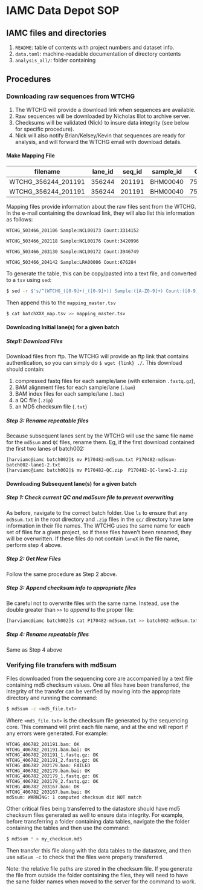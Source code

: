 # IAMC Data Depot SOP

## IAMC files and directories
1. `README`: table of contents with project numbers and dataset info.
2. `data.toml`: machine-readable documentation of directory contents
1. `analysis_all/`: folder containing

## Procedures

### Downloading raw sequences from WTCHG

1. The WTCHG will provide a download link when sequences are available.
2. Raw sequences will be downloaded by Nicholas Illot to archive server.
3. Checksums will be validated (Nick) to insure data integrity (see below for specific procedure).
4. Nick will also notify Brian/Kelsey/Kevin that sequences are ready for analysis,
  and will forward the WTCHG email with download details.

#### Make Mapping File

filename            | lane_id | seq_id | sample_id | Count   | batch
--------------------|---------|--------|-----------|---------|------
WTCHG_356244_201191 | 356244  | 201191 | BHM00040  | 7521478 | 1
WTCHG_356244_201191 | 356244  | 201191 | BHM00040  | 7521478 | 1

Mapping files provide information about the raw files sent from the WTCHG.
In the e-mail containing the download link,
they will also list this information as follows:

```
WTCHG_503466_201106 Sample:NCL00173 Count:3314152

WTCHG_503466_202118 Sample:NCL00176 Count:3420996

WTCHG_503466_203130 Sample:NCL00172 Count:3946749

WTCHG_503466_204142 Sample:LRA00006 Count:676284
```

To generate the table, this can be copy/pasted into a text file,
and converted to a `tsv` using `sed`:

```sh
$ sed -r $'s/^(WTCHG_([0-9]+)_([0-9]+)) Sample:([A-Z0-9]+) Count:([0-9]+)/\\1\t\\2\t\\3\t\\4\t\\5\t5/' email.txt > batchXXX_map.tsv
```

Then append this to the `mapping_master.tsv`

```sh
$ cat batchXXX_map.tsv >> mapping_master.tsv
```

#### Downloading Initial lane(s) for a given batch

##### Step1: Download Files

Download files from ftp.
The WTCHG will provide an ftp link that contains authentication,
so you can simply do `$ wget {link} ./`.
This download should contain:

1. compressed fastq files for each sample/lane (with extension `.fastq.gz`),
2. BAM alignment files for each sample/lane (`.bam`)
3. BAM index files for each sample/lane (`.bai`)
4. a QC file (`.zip`)
5. an MD5 checksum file (`.txt`)


##### Step 3: Rename repeatable files

Because subsequent lanes sent by the WTCHG will use the same file name for
the `md5sum` and `QC` files, rename them. Eg, if the first download contained
the first two lanes of batch002:

```
[harviamc@iamc batch002]$ mv P170482-md5sum.txt P170482-md5sum-batch002-lane1-2.txt
[harviamc@iamc batch002]$ mv P170482-QC.zip  P170482-QC-lane1-2.zip
```

#### Downloading Subsequent lane(s) for a given batch

##### Step 1: Check current QC and md5sum file to prevent overwriting

As before, navigate to the correct batch folder. Use `ls` to ensure that any
`md5sum.txt` in the root directory and `.zip` files in the `qc/` directory have
lane information in their file names. The WTCHG uses the same name for each set
of files for a given project, so if these files haven't been renamed, they will
be overwritten. If these files do not contain `laneX` in the file name, perform
step 4 above.

##### Step 2: Get New Files

Follow the same procedure as Step 2 above.

##### Step 3: Append checksum info to appropriate files

Be careful not to overwrite files with the same name.
Instead, use the double greater than `>>` to *append* to the proper file:

```sh
[harviamc@iamc batch002]$ cat P170482-md5sum.txt >> batch002-md5sum.txt
```

##### Step 4: Rename repeatable files

Same as Step 4 above

### Verifying file transfers with md5sum

Files downloaded from the sequencing core are accompanied by a text file
containing md5 checksum values. One all files have been transferred, the
integrity of the transfer can be verified by moving into the appropriate
directory and running the command:

```sh
$ md5sum -c <md5_file.txt>
```

Where `<md5_file.txt>`  is the checksum file generated by the sequencing core.
This command will print each file name, and at the end will report if any errors
were generated. For example:

```
WTCHG_406782_201191.bam: OK
WTCHG_406782_201191.bam.bai: OK
WTCHG_406782_201191_1.fastq.gz: OK
WTCHG_406782_201191_2.fastq.gz: OK
WTCHG_406782_202179.bam: FAILED
WTCHG_406782_202179.bam.bai: OK
WTCHG_406782_202179_1.fastq.gz: OK
WTCHG_406782_202179_2.fastq.gz: OK
WTCHG_406782_203167.bam: OK
WTCHG_406782_203167.bam.bai: OK
md5sum: WARNING: 1 computed checksum did NOT match
```

Other critical files being transferred to the datastore should have md5 checksum
files generated as well to ensure data integrity. For example, before
transferring a folder containing data tables, navigate the the folder containing
the tables and then use the command:

```sh
$ md5sum * > my_checksum.md5
```

Then transfer this file along with the data tables to the datastore, and then
use `md5sum -c` to check that the files were properly transferred.

Note: the relative file paths are stored in the checksum file. If you generate
the file from outside the folder containing the files, they will need to have
the same folder names when moved to the server for the command to work.

